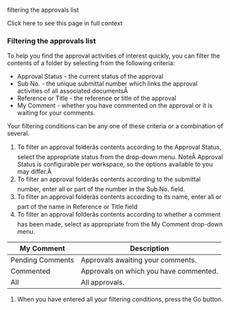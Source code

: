filtering the approvals list

Click here to see this page in full context

###  Filtering the approvals list

To help you find the approval activities of interest quickly, you can filter
the contents of a folder by selecting from the following criteria:

  * Approval Status - the current status of the approval 
  * Sub No. - the unique submittal number which links the approval activities of all associated documentsÂ 
  * Reference or Title - the reference or title of the approval 
  * My Comment - whether you have commented on the approval or it is waiting for your comments. 

Your filtering conditions can be any one of these criteria or a combination of
several.

  1. To filter an approval folderâs contents according to the Approval Status, select the appropriate status from the drop-down menu.  NoteÂ  Approval Status is configurable per workspace, so the options available to you may differ.Â 
  2. To filter an approval folderâs contents according to the submittal number, enter all or part of the number in the Sub No. field. 
  3. To filter an approval folderâs contents according to its name, enter all or part of the name in Reference or Title field 
  4. To filter an approval folderâs contents according to whether a comment has been made, select as appropriate from the My Comment drop-down menu. 

My Comment  |  Description   
---|---  
Pending Comments  |  Approvals awaiting your comments.   
Commented  |  Approvals on which you have commented.   
All  |  All approvals.   
  
  

  1. When you have entered all your filtering conditions, press the Go button. 

